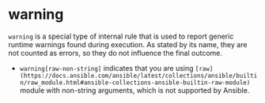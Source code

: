 # warning

`warning` is a special type of internal rule that is used to report generic
runtime warnings found during execution. As stated by its name, they are not
counted as errors, so they do not influence the final outcome.

- `warning[raw-non-string]` indicates that you are using
  `[raw](https://docs.ansible.com/ansible/latest/collections/ansible/builtin/raw_module.html#ansible-collections-ansible-builtin-raw-module)`
  module with non-string arguments, which is not supported by Ansible.
